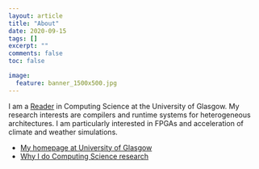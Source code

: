 ```yaml
---
layout: article
title: "About"
date: 2020-09-15
tags: []
excerpt: ""
comments: false
toc: false

image:
  feature: banner_1500x500.jpg
---
```


I am a [Reader](https://en.wikipedia.org/wiki/Reader_(academic_rank)) in Computing Science at the University of Glasgow. My research interests are compilers and runtime systems for heterogeneous architectures. I am particularly interested in FPGAs and acceleration of climate and weather simulations.

* [My homepage at University of Glasgow](https://www.gla.ac.uk/schools/computing/staff/wimvanderbauwhede/#/biography)
* [Why I do Computing Science research](https://www.slideshare.net/WimVanderbauwhede/why-i-do-computing-science-research)
